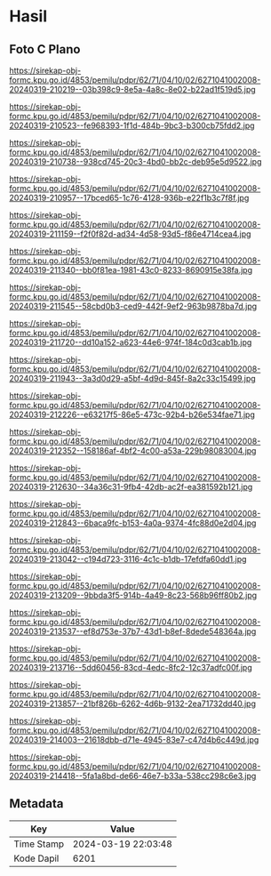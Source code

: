 # Hasil

## Foto C Plano

https://sirekap-obj-formc.kpu.go.id/4853/pemilu/pdpr/62/71/04/10/02/6271041002008-20240319-210219--03b398c9-8e5a-4a8c-8e02-b22ad1f519d5.jpg

https://sirekap-obj-formc.kpu.go.id/4853/pemilu/pdpr/62/71/04/10/02/6271041002008-20240319-210523--fe968393-1f1d-484b-9bc3-b300cb75fdd2.jpg

https://sirekap-obj-formc.kpu.go.id/4853/pemilu/pdpr/62/71/04/10/02/6271041002008-20240319-210738--938cd745-20c3-4bd0-bb2c-deb95e5d9522.jpg

https://sirekap-obj-formc.kpu.go.id/4853/pemilu/pdpr/62/71/04/10/02/6271041002008-20240319-210957--17bced65-1c76-4128-936b-e22f1b3c7f8f.jpg

https://sirekap-obj-formc.kpu.go.id/4853/pemilu/pdpr/62/71/04/10/02/6271041002008-20240319-211159--f2f0f82d-ad34-4d58-93d5-f86e4714cea4.jpg

https://sirekap-obj-formc.kpu.go.id/4853/pemilu/pdpr/62/71/04/10/02/6271041002008-20240319-211340--bb0f81ea-1981-43c0-8233-8690915e38fa.jpg

https://sirekap-obj-formc.kpu.go.id/4853/pemilu/pdpr/62/71/04/10/02/6271041002008-20240319-211545--58cbd0b3-ced9-442f-9ef2-963b9878ba7d.jpg

https://sirekap-obj-formc.kpu.go.id/4853/pemilu/pdpr/62/71/04/10/02/6271041002008-20240319-211720--dd10a152-a623-44e6-974f-184c0d3cab1b.jpg

https://sirekap-obj-formc.kpu.go.id/4853/pemilu/pdpr/62/71/04/10/02/6271041002008-20240319-211943--3a3d0d29-a5bf-4d9d-845f-8a2c33c15499.jpg

https://sirekap-obj-formc.kpu.go.id/4853/pemilu/pdpr/62/71/04/10/02/6271041002008-20240319-212226--e63217f5-86e5-473c-92b4-b26e534fae71.jpg

https://sirekap-obj-formc.kpu.go.id/4853/pemilu/pdpr/62/71/04/10/02/6271041002008-20240319-212352--158186af-4bf2-4c00-a53a-229b98083004.jpg

https://sirekap-obj-formc.kpu.go.id/4853/pemilu/pdpr/62/71/04/10/02/6271041002008-20240319-212630--34a36c31-9fb4-42db-ac2f-ea381592b121.jpg

https://sirekap-obj-formc.kpu.go.id/4853/pemilu/pdpr/62/71/04/10/02/6271041002008-20240319-212843--6baca9fc-b153-4a0a-9374-4fc88d0e2d04.jpg

https://sirekap-obj-formc.kpu.go.id/4853/pemilu/pdpr/62/71/04/10/02/6271041002008-20240319-213042--c194d723-3116-4c1c-b1db-17efdfa60dd1.jpg

https://sirekap-obj-formc.kpu.go.id/4853/pemilu/pdpr/62/71/04/10/02/6271041002008-20240319-213209--9bbda3f5-914b-4a49-8c23-568b96ff80b2.jpg

https://sirekap-obj-formc.kpu.go.id/4853/pemilu/pdpr/62/71/04/10/02/6271041002008-20240319-213537--ef8d753e-37b7-43d1-b8ef-8dede548364a.jpg

https://sirekap-obj-formc.kpu.go.id/4853/pemilu/pdpr/62/71/04/10/02/6271041002008-20240319-213716--5dd60456-83cd-4edc-8fc2-12c37adfc00f.jpg

https://sirekap-obj-formc.kpu.go.id/4853/pemilu/pdpr/62/71/04/10/02/6271041002008-20240319-213857--21bf826b-6262-4d6b-9132-2ea71732dd40.jpg

https://sirekap-obj-formc.kpu.go.id/4853/pemilu/pdpr/62/71/04/10/02/6271041002008-20240319-214003--21618dbb-d71e-4945-83e7-c47d4b6c449d.jpg

https://sirekap-obj-formc.kpu.go.id/4853/pemilu/pdpr/62/71/04/10/02/6271041002008-20240319-214418--5fa1a8bd-de66-46e7-b33a-538cc298c6e3.jpg


## Metadata

| Key        | Value               |
| ---------- | ------------------- |
| Time Stamp | 2024-03-19 22:03:48 |
| Kode Dapil | 6201                |



